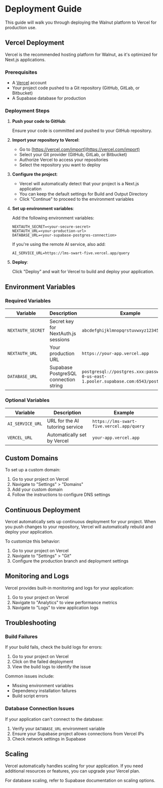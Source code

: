 # Deployment Guide

This guide will walk you through deploying the Walnut platform to Vercel for production use.

## Vercel Deployment

Vercel is the recommended hosting platform for Walnut, as it's optimized for Next.js applications.

### Prerequisites

- A [Vercel](https://vercel.com) account
- Your project code pushed to a Git repository (GitHub, GitLab, or Bitbucket)
- A Supabase database for production

### Deployment Steps

1. **Push your code to GitHub**:
   
   Ensure your code is committed and pushed to your GitHub repository.

2. **Import your repository to Vercel**:

   - Go to [https://vercel.com/import](https://vercel.com/import)
   - Select your Git provider (GitHub, GitLab, or Bitbucket)
   - Authorize Vercel to access your repositories
   - Select the repository you want to deploy

3. **Configure the project**:

   - Vercel will automatically detect that your project is a Next.js application
   - You can keep the default settings for Build and Output Directory
   - Click "Continue" to proceed to the environment variables

4. **Set up environment variables**:

   Add the following environment variables:

   ```
   NEXTAUTH_SECRET=<your-secure-secret>
   NEXTAUTH_URL=<your-production-url>
   DATABASE_URL=<your-supabase-postgres-connection>
   ```

   If you're using the remote AI service, also add:
   
   ```
   AI_SERVICE_URL=https://lms-swart-five.vercel.app/query
   ```

5. **Deploy**:

   Click "Deploy" and wait for Vercel to build and deploy your application.

## Environment Variables

### Required Variables

| Variable | Description | Example |
|----------|-------------|---------|
| `NEXTAUTH_SECRET` | Secret key for NextAuth.js sessions | `abcdefghijklmnopqrstuvwxyz123456` |
| `NEXTAUTH_URL` | Your production URL | `https://your-app.vercel.app` |
| `DATABASE_URL` | Supabase PostgreSQL connection string | `postgresql://postgres.xxx:password@aws-0-us-east-1.pooler.supabase.com:6543/postgres` |

### Optional Variables

| Variable | Description | Example |
|----------|-------------|---------|
| `AI_SERVICE_URL` | URL for the AI tutoring service | `https://lms-swart-five.vercel.app/query` |
| `VERCEL_URL` | Automatically set by Vercel | `your-app.vercel.app` |

## Custom Domains

To set up a custom domain:

1. Go to your project on Vercel
2. Navigate to "Settings" > "Domains"
3. Add your custom domain
4. Follow the instructions to configure DNS settings

## Continuous Deployment

Vercel automatically sets up continuous deployment for your project. When you push changes to your repository, Vercel will automatically rebuild and deploy your application.

To customize this behavior:

1. Go to your project on Vercel
2. Navigate to "Settings" > "Git"
3. Configure the production branch and deployment settings

## Monitoring and Logs

Vercel provides built-in monitoring and logs for your application:

1. Go to your project on Vercel
2. Navigate to "Analytics" to view performance metrics
3. Navigate to "Logs" to view application logs

## Troubleshooting

### Build Failures

If your build fails, check the build logs for errors:

1. Go to your project on Vercel
2. Click on the failed deployment
3. View the build logs to identify the issue

Common issues include:
- Missing environment variables
- Dependency installation failures
- Build script errors

### Database Connection Issues

If your application can't connect to the database:

1. Verify your `DATABASE_URL` environment variable
2. Ensure your Supabase project allows connections from Vercel IPs
3. Check network settings in Supabase

## Scaling

Vercel automatically handles scaling for your application. If you need additional resources or features, you can upgrade your Vercel plan.

For database scaling, refer to Supabase documentation on scaling options.
